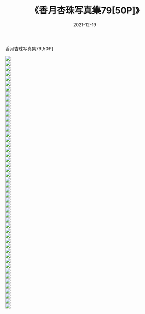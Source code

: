 ﻿---
layout: post
title:  《香月杏珠写真集79[50P]》
date:   2021-12-19
img: http://pic.660000.xyz/1:/性感/2021/香月杏珠写真集79[50P]/000.jpg
categories: [美女, 清纯, 唯美]
---

香月杏珠写真集79[50P]

  ![](http://pic.660000.xyz/1:/性感/2021/香月杏珠写真集79[50P]/001.jpg) <br> ![](http://pic.660000.xyz/1:/性感/2021/香月杏珠写真集79[50P]/002.jpg) <br> ![](http://pic.660000.xyz/1:/性感/2021/香月杏珠写真集79[50P]/003.jpg) <br> ![](http://pic.660000.xyz/1:/性感/2021/香月杏珠写真集79[50P]/004.jpg) <br> ![](http://pic.660000.xyz/1:/性感/2021/香月杏珠写真集79[50P]/005.jpg) <br> ![](http://pic.660000.xyz/1:/性感/2021/香月杏珠写真集79[50P]/006.jpg) <br> ![](http://pic.660000.xyz/1:/性感/2021/香月杏珠写真集79[50P]/007.jpg) <br> ![](http://pic.660000.xyz/1:/性感/2021/香月杏珠写真集79[50P]/008.jpg) <br> ![](http://pic.660000.xyz/1:/性感/2021/香月杏珠写真集79[50P]/009.jpg) <br> ![](http://pic.660000.xyz/1:/性感/2021/香月杏珠写真集79[50P]/010.jpg) <br> ![](http://pic.660000.xyz/1:/性感/2021/香月杏珠写真集79[50P]/011.jpg) <br> ![](http://pic.660000.xyz/1:/性感/2021/香月杏珠写真集79[50P]/012.jpg) <br> ![](http://pic.660000.xyz/1:/性感/2021/香月杏珠写真集79[50P]/013.jpg) <br> ![](http://pic.660000.xyz/1:/性感/2021/香月杏珠写真集79[50P]/014.jpg) <br> ![](http://pic.660000.xyz/1:/性感/2021/香月杏珠写真集79[50P]/015.jpg) <br> ![](http://pic.660000.xyz/1:/性感/2021/香月杏珠写真集79[50P]/016.jpg) <br> ![](http://pic.660000.xyz/1:/性感/2021/香月杏珠写真集79[50P]/017.jpg) <br> ![](http://pic.660000.xyz/1:/性感/2021/香月杏珠写真集79[50P]/018.jpg) <br> ![](http://pic.660000.xyz/1:/性感/2021/香月杏珠写真集79[50P]/019.jpg) <br> ![](http://pic.660000.xyz/1:/性感/2021/香月杏珠写真集79[50P]/020.jpg) <br> ![](http://pic.660000.xyz/1:/性感/2021/香月杏珠写真集79[50P]/021.jpg) <br> ![](http://pic.660000.xyz/1:/性感/2021/香月杏珠写真集79[50P]/022.jpg) <br> ![](http://pic.660000.xyz/1:/性感/2021/香月杏珠写真集79[50P]/023.jpg) <br> ![](http://pic.660000.xyz/1:/性感/2021/香月杏珠写真集79[50P]/024.jpg) <br> ![](http://pic.660000.xyz/1:/性感/2021/香月杏珠写真集79[50P]/025.jpg) <br> ![](http://pic.660000.xyz/1:/性感/2021/香月杏珠写真集79[50P]/026.jpg) <br> ![](http://pic.660000.xyz/1:/性感/2021/香月杏珠写真集79[50P]/027.jpg) <br> ![](http://pic.660000.xyz/1:/性感/2021/香月杏珠写真集79[50P]/028.jpg) <br> ![](http://pic.660000.xyz/1:/性感/2021/香月杏珠写真集79[50P]/029.jpg) <br> ![](http://pic.660000.xyz/1:/性感/2021/香月杏珠写真集79[50P]/030.jpg) <br> ![](http://pic.660000.xyz/1:/性感/2021/香月杏珠写真集79[50P]/031.jpg) <br> ![](http://pic.660000.xyz/1:/性感/2021/香月杏珠写真集79[50P]/032.jpg) <br> ![](http://pic.660000.xyz/1:/性感/2021/香月杏珠写真集79[50P]/033.jpg) <br> ![](http://pic.660000.xyz/1:/性感/2021/香月杏珠写真集79[50P]/034.jpg) <br> ![](http://pic.660000.xyz/1:/性感/2021/香月杏珠写真集79[50P]/035.jpg) <br> ![](http://pic.660000.xyz/1:/性感/2021/香月杏珠写真集79[50P]/036.jpg) <br> ![](http://pic.660000.xyz/1:/性感/2021/香月杏珠写真集79[50P]/037.jpg) <br> ![](http://pic.660000.xyz/1:/性感/2021/香月杏珠写真集79[50P]/038.jpg) <br> ![](http://pic.660000.xyz/1:/性感/2021/香月杏珠写真集79[50P]/039.jpg) <br> ![](http://pic.660000.xyz/1:/性感/2021/香月杏珠写真集79[50P]/040.jpg) <br> ![](http://pic.660000.xyz/1:/性感/2021/香月杏珠写真集79[50P]/041.jpg) <br> ![](http://pic.660000.xyz/1:/性感/2021/香月杏珠写真集79[50P]/042.jpg) <br> ![](http://pic.660000.xyz/1:/性感/2021/香月杏珠写真集79[50P]/043.jpg) <br> ![](http://pic.660000.xyz/1:/性感/2021/香月杏珠写真集79[50P]/044.jpg) <br> ![](http://pic.660000.xyz/1:/性感/2021/香月杏珠写真集79[50P]/045.jpg) <br> ![](http://pic.660000.xyz/1:/性感/2021/香月杏珠写真集79[50P]/046.jpg) <br> ![](http://pic.660000.xyz/1:/性感/2021/香月杏珠写真集79[50P]/047.jpg) <br> ![](http://pic.660000.xyz/1:/性感/2021/香月杏珠写真集79[50P]/048.jpg) <br> ![](http://pic.660000.xyz/1:/性感/2021/香月杏珠写真集79[50P]/049.jpg) <br> ![](http://pic.660000.xyz/1:/性感/2021/香月杏珠写真集79[50P]/050.jpg) <br>